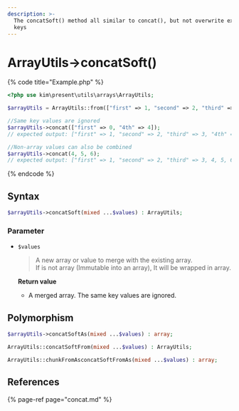 ```yaml
---
description: >-
  The concatSoft() method all similar to concat(), but not overwrite existing
  keys
---
```


# ArrayUtils-&gt;concatSoft\(\)

{% code title="Example.php" %}
```php
<?php use kim\present\utils\arrays\ArrayUtils;

$arrayUtils = ArrayUtils::from(["first" => 1, "second" => 2, "third" => 3]);

//Same key values are ignored
$arrayUtils->concat(["first" => 0, "4th" => 4]);
// expected output: ["first" => 1, "second" => 2, "third" => 3, "4th" => 4]

//Non-array values ​​can also be combined
$arrayUtils->concat(4, 5, 6);
// expected output: ["first" => 1, "second" => 2, "third" => 3, 4, 5, 6]
```
{% endcode %}

## Syntax

```php
$arrayUtils->concatSoft(mixed ...$values) : ArrayUtils;
```

### Parameter

* `$values`

  > A new array or value to merge with the existing array.  
  > If is not array \(Immutable into an array\), It will be wrapped in array.

  **Return value**

  * A merged array. The same key values ​​are ignored.

## Polymorphism

```php
$arrayUtils->concatSoftAs(mixed ...$values) : array;
```

```php
ArrayUtils::concatSoftFrom(mixed ...$values) : ArrayUtils;
```

```php
ArrayUtils::chunkFromAsconcatSoftFromAs(mixed ...$values) : array;
```

## References

{% page-ref page="concat.md" %}

